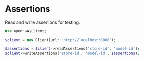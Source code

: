 # Assertions

Read and write assertions for testing.

```php
use OpenFGA\Client;

$client = new Client(url: 'http://localhost:8080');

$assertions = $client->readAssertions('store-id', 'model-id');
$client->writeAssertions('store-id', 'model-id', $assertions);
```
